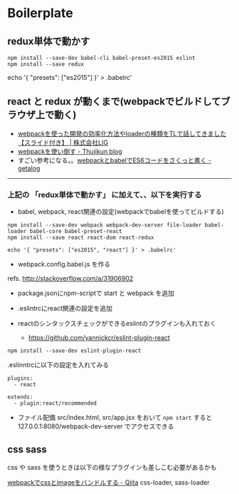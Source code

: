 Boilerplate
=======

## redux単体で動かす

```
npm install --save-dev babel-cli babel-preset-es2015 eslint
npm install --save redux
```

echo '{ "presets": ["es2015"] }' > .babelrc'


## react と redux が動くまで(webpackでビルドしてブラウザ上で動く)

* [webpackを使った開発の効率化方法やloaderの種類をTLで話してきました【スライド付き】 | 株式会社LIG](http://liginc.co.jp/web/js/149577)
* [webpackを使い倒す - Thujikun blog](http://thujikun.github.io/blog/2014/12/07/webpack/)
* すごい参考になる。。[webpackとbabelでES6コードをさくっと書く - getalog](http://geta6.hatenablog.com/entry/2016/04/05/165201)

----------

### 上記の 「redux単体で動かす」 に加えて、、以下を実行する

* babel, webpack, react関連の設定(webpackでbabelを使ってビルドする)

```
npm install --save-dev webpack webpack-dev-server file-loader babel-loader babel-core babel-preset-react
npm install --save react react-dom react-redux

echo '{ "presets": ["es2015", "react"] }' > .babelrc'
```

* webpack.config.babel.js を作る

refs. http://stackoverflow.com/a/31906902

* package.jsonにnpm-scriptで start と webpack を追加

* .eslintrcにreact関連の設定を追加


* reactのシンタックスチェックができるeslintのプラグインも入れておく
  * https://github.com/yannickcr/eslint-plugin-react

```
npm install --save-dev eslint-plugin-react
```

.eslinntrcに以下の設定を入れてみる

```
plugins:
  - react

extends:
  - plugin:react/recommended

```

* ファイル配備 src/index.html, src/app.jsx をおいて `npm start` すると 127.0.0.1:8080/webpack-dev-server でアクセスできる



## css sass

css や sass を使うときは以下の様なプラグインも差しこむ必要があるかも

[webpackでcssとimageをバンドルする - Qiita](http://qiita.com/rglay/items/1bdbee5dd5657012b5fa)
css-loader, sass-loader
